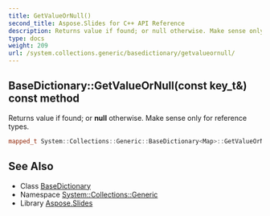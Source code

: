 ```yaml
---
title: GetValueOrNull()
second_title: Aspose.Slides for C++ API Reference
description: Returns value if found; or null otherwise. Make sense only for reference types.
type: docs
weight: 209
url: /system.collections.generic/basedictionary/getvalueornull/
---
```

## BaseDictionary::GetValueOrNull(const key_t\&) const method


Returns value if found; or **null** otherwise. Make sense only for reference types.

```cpp
mapped_t System::Collections::Generic::BaseDictionary<Map>::GetValueOrNull(const key_t &key) const override
```

## See Also

* Class [BaseDictionary](../)
* Namespace [System::Collections::Generic](../../)
* Library [Aspose.Slides](../../../)